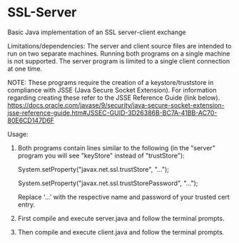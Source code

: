# SSL-Server
Basic Java implementation of an SSL server-client exchange

Limitations/dependencies: 
The server and client source files are intended to run on two separate machines. 
Running both programs on a single machine is not supported.
The server program is limited to a single client connection at one time.

NOTE:
These programs require the creation of a keystore/truststore in compliance with JSSE (Java Secure Socket Extension).
For information regarding creating these refer to the JSSE Reference Guide (link below).
https://docs.oracle.com/javase/9/security/java-secure-socket-extension-jsse-reference-guide.htm#JSSEC-GUID-3D26386B-BC7A-41BB-AC70-80E6CD147D6F

Usage: 
1. Both programs contain lines similar to the following (in the "server" program you will see "keyStore" instead of "trustStore"): 

   System.setProperty("javax.net.ssl.trustStore", "...");
   
   System.setProperty("javax.net.ssl.trustStorePassword", "...");
   
   Replace '...' with the respective name and password of your trusted cert entry.

2. First compile and execute server.java and follow the terminal prompts.
3. Then compile and execute client.java and follow the terminal prompts.
